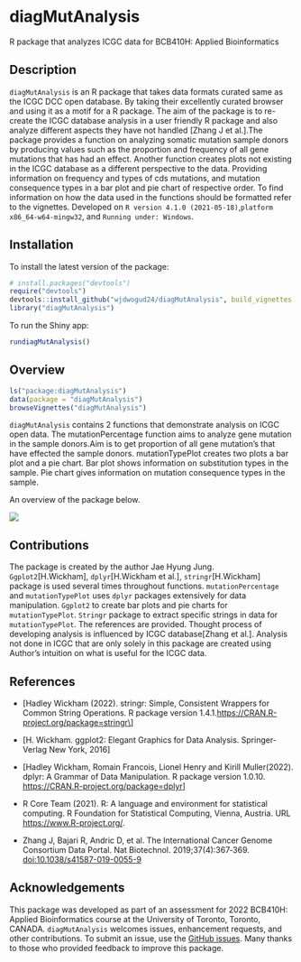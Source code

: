 
<!-- README.md is generated from README.Rmd. Please edit that file -->

# diagMutAnalysis

R package that analyzes ICGC data for BCB410H: Applied Bioinformatics

<!-- badges: start -->
<!-- badges: end -->

## Description

`diagMutAnalysis` is an R package that takes data formats curated same
as the ICGC DCC open database. By taking their excellently curated
browser and using it as a motif for a R package. The aim of the package
is to re-create the ICGC database analysis in a user friendly R package
and also analyze different aspects they have not handled \[Zhang J et
al.\].The package provides a function on analyzing somatic mutation
sample donors by producing values such as the proportion and frequency
of all gene mutations that has had an effect. Another function creates
plots not existing in the ICGC database as a different perspective to
the data. Providing information on frequency and types of cds mutations,
and mutation consequence types in a bar plot and pie chart of respective
order. To find information on how the data used in the functions should
be formatted refer to the vignettes. Developed on
`R version 4.1.0 (2021-05-18)`,`platform x86_64-w64-mingw32`, and
`Running under: Windows`.

## Installation

To install the latest version of the package:

``` r
# install.packages("devtools")
require("devtools")
devtools::install_github("wjdwogud24/diagMutAnalysis", build_vignettes = TRUE)
library("diagMutAnalysis")
```

To run the Shiny app:

``` r
rundiagMutAnalysis()
```

## Overview

``` r
ls("package:diagMutAnalysis")
data(package = "diagMutAnalysis") 
browseVignettes("diagMutAnalysis")
```

`diagMutAnalysis` contains 2 functions that demonstrate analysis on ICGC
open data. The mutationPercentage function aims to analyze gene mutation
in the sample donors.Aim is to get proportion of all gene mutation’s
that have effected the sample donors. mutationTypePlot creates two plots
a bar plot and a pie chart. Bar plot shows information on substitution
types in the sample. Pie chart gives information on mutation consequence
types in the sample.

An overview of the package below.

![](./inst/extdata/Jung_J_A1.png)

## Contributions

The package is created by the author Jae Hyung Jung.
`Ggplot2`\[H.Wickham\], `dplyr`\[H.Wickham et al.\],
`stringr`\[H.Wickham\] package is used several times throughout
functions. `mutationPercentage` and `mutationTypePlot` uses `dplyr`
packages extensively for data manipulation. `Ggplot2` to create bar
plots and pie charts for `mutationTypePlot`. `Stringr` package to
extract specific strings in data for `mutationTypePlot`. The references
are provided. Thought process of developing analysis is influenced by
ICGC database\[Zhang et al.\]. Analysis not done in ICGC that are only
solely in this package are created using Author’s intuition on what is
useful for the ICGC data.

## References

- \[Hadley Wickham (2022). stringr: Simple, Consistent Wrappers for
  Common String Operations. R package version
  1.4.1.https://CRAN.R-project.org/package=stringr\]

- \[H. Wickham. ggplot2: Elegant Graphics for Data Analysis.
  Springer-Verlag New York, 2016\]

- \[Hadley Wickham, Romain Francois, Lionel Henry and Kirill
  Muller(2022). dplyr: A Grammar of Data Manipulation. R package version
  1.0.10. <https://CRAN.R-project.org/package=dplyr>\]

- R Core Team (2021). R: A language and environment for statistical
  computing. R Foundation for Statistical Computing, Vienna, Austria.
  URL <https://www.R-project.org/>.

- Zhang J, Bajari R, Andric D, et al. The International Cancer Genome
  Consortium Data Portal. Nat Biotechnol. 2019;37(4):367‐369.
  <doi:10.1038/s41587-019-0055-9>

## Acknowledgements

This package was developed as part of an assessment for 2022 BCB410H:
Applied Bioinformatics course at the University of Toronto, Toronto,
CANADA. `diagMutAnalysis` welcomes issues, enhancement requests, and
other contributions. To submit an issue, use the [GitHub
issues](https://github.com/wjdwogud24/diagMutAnalysis/issues). Many
thanks to those who provided feedback to improve this package.
